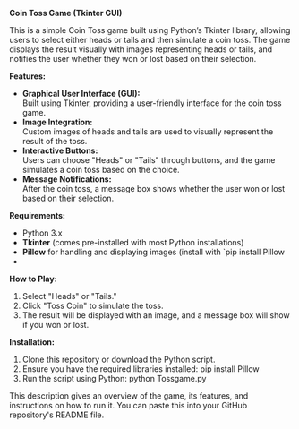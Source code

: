 
**Coin Toss Game (Tkinter GUI)**

This is a simple Coin Toss game built using Python’s Tkinter library, allowing users to select either heads or tails and then simulate a coin toss. The game displays the result visually with images representing heads or tails, and notifies the user whether they won or lost based on their selection.

**Features:**
- **Graphical User Interface (GUI):**  
   Built using Tkinter, providing a user-friendly interface for the coin toss game.
- **Image Integration:**  
   Custom images of heads and tails are used to visually represent the result of the toss.
- **Interactive Buttons:**  
   Users can choose "Heads" or "Tails" through buttons, and the game simulates a coin toss based on the choice.
- **Message Notifications:**  
   After the coin toss, a message box shows whether the user won or lost based on their selection.

 **Requirements:**
- Python 3.x
- **Tkinter** (comes pre-installed with most Python installations)
- **Pillow** for handling and displaying images (install with `pip install Pillow
-
**How to Play:**
1. Select "Heads" or "Tails."
2. Click "Toss Coin" to simulate the toss.
3. The result will be displayed with an image, and a message box will show if you won or lost.

**Installation:**
1. Clone this repository or download the Python script.
2. Ensure you have the required libraries installed:
   pip install Pillow
3. Run the script using Python:
   python Tossgame.py

This description gives an overview of the game, its features, and instructions on how to run it. You can paste this into your GitHub repository's README file.
